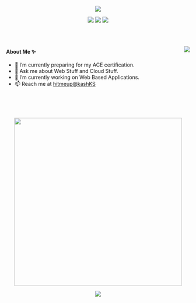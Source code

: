 <!--

**Codebuilder2022/Codebuilder2022** is a ✨ _special_ ✨ repository because its `README.md` (this file) appears on your GitHub profile.

Here are some ideas to get you started:

- 🔭 I’m currently working on ...
- 🌱 I’m currently learning ...
- 👯 I’m looking to collaborate on ...
- 🤔 I’m looking for help with ...
- 💬 Ask me about ...
- 📫 How to reach me: ...
- 😄 Pronouns: ...
- ⚡ Fun fact: ...
-->
<p align="center">
  <img src="https://github.com/Codebuilder2022/Codebuilder2022/blob/06e882617529167abd76823af3dd4217ddb127fe/kkbgr.png" />
</p>

<p align = "center">
  <a href = "https://twitter.com/KashKS20" target="_blank"><img src = "https://img.shields.io/twitter/url?color=Blue&label=KashKS&logo=Twitter&logoColor=White&style=social&url=https%3A%2F%2Ftwitter.com%2FKashKS20" /></a>
  <a href = "https://www.linkedin.com/in/kaushikkums/" target = "_blank"><img src = "https://img.shields.io/badge/-KashKS-blue?style=flat-square&logo=Linkedin&logoColor=white&link=https://www.linkedin.com/in/kaushikkums/" /></a>
  <img src="https://badges.pufler.dev/Visits/Codebuilder2022/Codebuilder2022?style=flat-square&color=orange" />
</p>

<br><br>

 <img align="right" src="https://github-readme-streak-stats.herokuapp.com/?user=Codebuilder2022&theme=nightowl&border_radius=20" />
 
 #### About Me ✨
 
- 🌱 I’m currently preparing for my ACE certification.
- 💬 Ask me about Web Stuff and Cloud Stuff.
- 🔭 I’m currently working on Web Based Applications.
- 📫 Reach me at <a href = "http://skaushik.xyz/" target = "_blank">hitmeup@kashKS</a>


<br><br><br>
<p align = "center">
  <img align="center" src="https://github-readme-stats.vercel.app/api?username=Codebuilder2022&theme=nightowl&count_private=true&include_all_commits=true&border_radius=20&show_icons=true&custom_title=%20Kaushik%27s%20GitHub%20Stats%20" width="460" />
</p>
<p align = "center">
   <img align="center" src="https://github-readme-stats.vercel.app/api/top-langs/?username=Codebuilder2022&theme=nightowl&layout=compact&langs_count=16&border_radius=20&count_private=true&include_all_commits=true&custom_title=%20Most%20Used%20Languages%20By%20Kaushik" />
</p>
